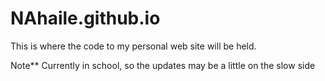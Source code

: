 # NAhaile.github.io

This is where the code to my personal web site will be held.


Note**
Currently in school, so the updates may be a little on the slow side
